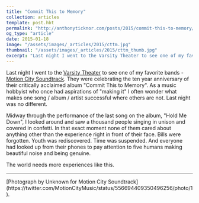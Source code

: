 ```yaml
---
title: "Commit This to Memory"
collection: articles
template: post.hbt
permalink: "http://anthonyticknor.com/posts/2015/commit-this-to-memory/"
og_type: "article"
date: 2015-01-18
image: "/assets/images/_articles/2015/cttm.jpg"
thumbnail: "/assets/images/_articles/2015/cttm_thumb.jpg"
excerpt: "Last night I went to the Varsity Theater to see one of my favorite bands."
---
```


Last night I went to the [Varsity Theater](http://varsitytheater.org/) to see one of my favorite bands - [Motion City Soundtrack](http://motioncitysoundtrack.com/). They were celebrating the ten year anniversary of their critically acclaimed album "Commit This to Memory". As a music hobbyist who once had aspirations of "making it" I often wonder what makes one song / album / artist successful where others are not. Last night was no different.

Midway through the performance of the last song on the album, "Hold Me Down", I looked around and saw a thousand people singing in unison and covered in confetti. In that exact moment none of them cared about anything other than the experience right in front of their face. Bills were forgotten. Youth was rediscovered. Time was suspended. And everyone had looked up from their phones to pay attention to five humans making beautiful noise and being genuine.

The world needs more experiences like this.

----

<div class="attribution">
[Photograph by Unknown for Motion City Soundtrack](https://twitter.com/MotionCityMusic/status/556694409350496256/photo/1). 
</div>